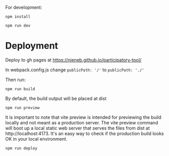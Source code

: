 For development:

    npm install 

    npm run dev



# Deployment 

Deploy to gh pages at https://nieneb.github.io/participatory-tool/

In webpack.config.js change `publicPath: '/'` to  `publicPath: './'`

Then run: 

    npm run build

By default, the build output will be placed at dist

    npm run preview 

It is important to note that vite preview is intended for previewing the build locally and not meant as a production server.
The vite preview command will boot up a local static web server that serves the files from dist at http://localhost:4173. It's an easy way to check if the production build looks OK in your local environment.

    npm run deploy